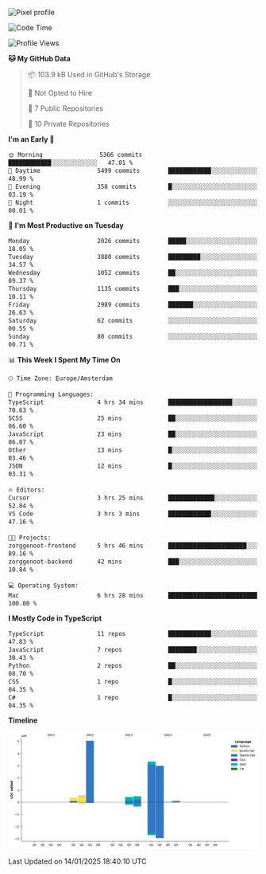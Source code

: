 ![Pixel profile](https://pixel-profile.vercel.app/api/github-stats?username=Atchferox&screen_effect=true&theme=rainbow
)


<!--START_SECTION:waka-->
![Code Time](http://img.shields.io/badge/Code%20Time-467%20hrs%208%20mins-blue)

![Profile Views](http://img.shields.io/badge/Profile%20Views-0-blue)

**🐱 My GitHub Data** 

> 📦 103.9 kB Used in GitHub's Storage 
 > 
> 🚫 Not Opted to Hire
 > 
> 📜 7 Public Repositories 
 > 
> 🔑 10 Private Repositories 
 > 
**I'm an Early 🐤** 

```text
🌞 Morning                5366 commits        ████████████░░░░░░░░░░░░░   47.81 % 
🌆 Daytime                5499 commits        ████████████░░░░░░░░░░░░░   48.99 % 
🌃 Evening                358 commits         █░░░░░░░░░░░░░░░░░░░░░░░░   03.19 % 
🌙 Night                  1 commits           ░░░░░░░░░░░░░░░░░░░░░░░░░   00.01 % 
```
📅 **I'm Most Productive on Tuesday** 

```text
Monday                   2026 commits        █████░░░░░░░░░░░░░░░░░░░░   18.05 % 
Tuesday                  3880 commits        █████████░░░░░░░░░░░░░░░░   34.57 % 
Wednesday                1052 commits        ██░░░░░░░░░░░░░░░░░░░░░░░   09.37 % 
Thursday                 1135 commits        ███░░░░░░░░░░░░░░░░░░░░░░   10.11 % 
Friday                   2989 commits        ███████░░░░░░░░░░░░░░░░░░   26.63 % 
Saturday                 62 commits          ░░░░░░░░░░░░░░░░░░░░░░░░░   00.55 % 
Sunday                   80 commits          ░░░░░░░░░░░░░░░░░░░░░░░░░   00.71 % 
```


📊 **This Week I Spent My Time On** 

```text
🕑︎ Time Zone: Europe/Amsterdam

💬 Programming Languages: 
TypeScript               4 hrs 34 mins       ██████████████████░░░░░░░   70.63 % 
SCSS                     25 mins             ██░░░░░░░░░░░░░░░░░░░░░░░   06.60 % 
JavaScript               23 mins             ██░░░░░░░░░░░░░░░░░░░░░░░   06.07 % 
Other                    13 mins             █░░░░░░░░░░░░░░░░░░░░░░░░   03.46 % 
JSON                     12 mins             █░░░░░░░░░░░░░░░░░░░░░░░░   03.31 % 

🔥 Editors: 
Cursor                   3 hrs 25 mins       █████████████░░░░░░░░░░░░   52.84 % 
VS Code                  3 hrs 3 mins        ████████████░░░░░░░░░░░░░   47.16 % 

🐱‍💻 Projects: 
zorggenoot-frontend      5 hrs 46 mins       ██████████████████████░░░   89.16 % 
zorggenoot-backend       42 mins             ███░░░░░░░░░░░░░░░░░░░░░░   10.84 % 

💻 Operating System: 
Mac                      6 hrs 28 mins       █████████████████████████   100.00 % 
```

**I Mostly Code in TypeScript** 

```text
TypeScript               11 repos            ████████████░░░░░░░░░░░░░   47.83 % 
JavaScript               7 repos             ████████░░░░░░░░░░░░░░░░░   30.43 % 
Python                   2 repos             ██░░░░░░░░░░░░░░░░░░░░░░░   08.70 % 
CSS                      1 repo              █░░░░░░░░░░░░░░░░░░░░░░░░   04.35 % 
C#                       1 repo              █░░░░░░░░░░░░░░░░░░░░░░░░   04.35 % 
```



**Timeline**

![Lines of Code chart](https://raw.githubusercontent.com/Atchferox/Atchferox/main/assets/bar_graph.png)


 Last Updated on 14/01/2025 18:40:10 UTC
<!--END_SECTION:waka-->
